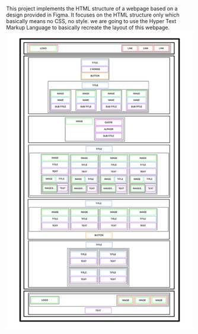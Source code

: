 This project implements the HTML structure of a webpage based on a design provided in Figma. It focuses on the HTML structure only which basically means no CSS, no style. we are going to use the Hyper Text Markup Language to basically recreate the layout of this webpage.
![image layout](README.md.jpg)